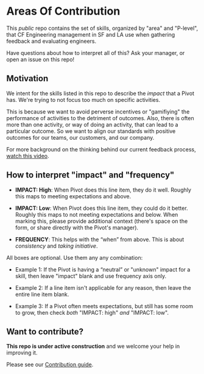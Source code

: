 # Areas Of Contribution

This *public* repo contains the set of skills, organized by "area" and "P-level", that CF Engineering management in SF and LA use when gathering feedback and evaluating engineers.

Have questions about how to interpret all of this?  Ask your manager, or open an issue on this repo!

## Motivation
We intent for the skills listed in this repo to describe the *impact* that a Pivot has.  We're trying to not focus too much on specific activities.

This is because we want to avoid perverse incentives or "gamifiying" the performance of activities to the detriment of outcomes.  Also, there is often more than one activity, or way of doing an activity, that can lead to a particular outcome.  So we want to align our standards with positive outcomes for our teams, our customers, and our company.

For more background on the thinking behind our current feedback process, [watch this video](https://sites.google.com/a/pivotal.io/cloud-foundry/resources/events-recordings/tech-talks/tt_feedback).

## How to interpret "impact" and "frequency"

- **IMPACT: High**: When Pivot does this line item, they do it well. Roughly this maps to meeting expectations and above.

- **IMPACT: Low**: When Pivot does this line item, they could do it better.  Roughly this maps to not meeting expectations and below.  When marking this, please provide additional context (there's space on the form, or share directly with the Pivot's manager).

- **FREQUENCY**: This helps with the “when” from above. This is about *consistency* and *taking initiative*.

All boxes are optional.  Use them any any combination:

- Example 1: If the Pivot is having a “neutral” or "unknown" impact for a skill, then leave "impact" blank and use frequency axis only.

- Example 2: If a line item isn't applicable for any reason, then leave the entire line item blank.

- Example 3: If a Pivot often meets expectations, but still has some room to grow, then check *both* "IMPACT: high" *and* "IMPACT: low".


## Want to contribute?
**This repo is under active construction** and we welcome your help in improving
it.

Please see our [Contribution guide](CONTRIBUTING.md).
